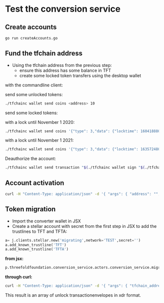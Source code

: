 # Test the conversion service

## Create accounts

```sh
go run createAccounts.go
```

## Fund the tfchain address

- Using the tfchain address from the previous step:
  - ensure this address has some balance in TFT
  - create some locked token transfers using the desktop wallet

with the commandline client:

send some unlocked tokens:

```sh
./tfchainc wallet send coins <address> 10
```

send some locked tokens:

with a lock until November 1 2020:

```sh
./tfchainc wallet send coins '{"type": 3,"data": {"locktime": 1604188800,"condition": {"type":1,"data":{ "unlockhash":"<address>"}}}}' 11
```

with a lock until November 1 2021:

```sh
./tfchainc wallet send coins '{"type": 3,"data": {"locktime": 1635724800,"condition": {"type":1,"data":{ "unlockhash":"<address>"}}}}' 12
```

Deauthorize the account:

```sh
./tfchainc wallet send transaction "$(./tfchainc wallet sign "$(./tfchainc wallet authcoin authaddresses --deauth <address>)")"
```

## Account activation

```sh
curl -H "Content-Type: application/json" -d '{ "args": { "address": "","tfchain_address":""   }}' "http://localhost:7000/threefoldfoundation/conversion_service/activate_account"
```

## Token migration

- Import the converter wallet in JSX
- Create a stellar account with secret from the first step in JSX to add the trustlines to TFT and TFTA:

```python
a= j.clients.stellar.new('migrating',network='TEST',secret='')
a.add_known_trustline('TFT')
a.add_known_trustline('TFTA')
```

**from jsx:**

```python
p.threefoldfoundation.conversion_service.actors.conversion_service.migrate_tokens(stellar_address=stellarclient.address, tfchain_address="<tfchainaddress>")
```

**through curl:**

```sh
curl -H "Content-Type: application/json" -d '{ "args": { "tfchain_address": "", "stellar_address": "" }}' "http://localhost:7000/threefoldfoundation/conversion_service/migrate_tokens"
```

This result is an array of unlock transactionenvelopes in xdr format.
